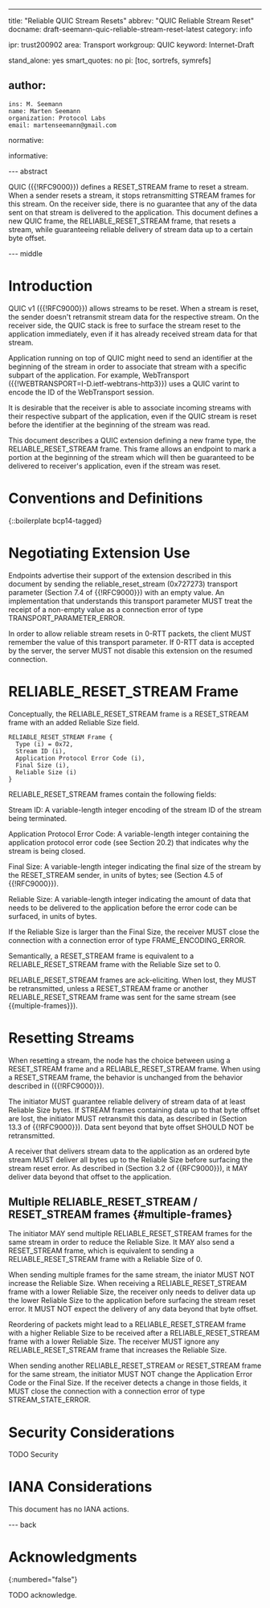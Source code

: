 ---
title: "Reliable QUIC Stream Resets"
abbrev: "QUIC Reliable Stream Reset"
docname: draft-seemann-quic-reliable-stream-reset-latest
category: info

ipr: trust200902
area: Transport
workgroup: QUIC
keyword: Internet-Draft

stand_alone: yes
smart_quotes: no
pi: [toc, sortrefs, symrefs]

author:
 -
    ins: M. Seemann
    name: Marten Seemann
    organization: Protocol Labs
    email: martenseemann@gmail.com

normative:

informative:


--- abstract

QUIC ({{!RFC9000}}) defines a RESET_STREAM frame to reset a stream. When a
sender resets a stream, it stops retransmitting STREAM frames for this stream.
On the receiver side, there is no guarantee that any of the data sent on that
stream is delivered to the application.
This document defines a new QUIC frame, the RELIABLE_RESET_STREAM frame, that
resets a stream, while guaranteeing reliable delivery of stream data up to a
certain byte offset.

--- middle

# Introduction

QUIC v1 ({{!RFC9000}}) allows streams to be reset.  When a stream is
reset, the sender doesn't retransmit stream data for the respective stream.
On the receiver side, the QUIC stack is free to surface the stream reset to the
application immediately, even if it has already received stream data for that
stream.

Application running on top of QUIC might need to send an identifier at the
beginning of the stream in order to associate that stream with a specific
subpart of the application.  For example, WebTransport
({{!WEBTRANSPORT=I-D.ietf-webtrans-http3}}) uses a QUIC varint to encode the
ID of the WebTransport session.

It is desirable that the receiver is able to associate incoming streams with
their respective subpart of the application, even if the QUIC stream is reset
before the identifier at the beginning of the stream was read.

This document describes a QUIC extension defining a new frame type, the
RELIABLE_RESET_STREAM frame. This frame allows an endpoint to mark a portion at
the beginning of the stream which will then be guaranteed to be delivered to
receiver's application, even if the stream was reset.

# Conventions and Definitions

{::boilerplate bcp14-tagged}

# Negotiating Extension Use

Endpoints advertise their support of the extension described in this document by
sending the reliable_reset_stream (0x727273) transport parameter
(Section 7.4 of {{!RFC9000}}) with an empty value. An implementation that
understands this transport parameter MUST treat the receipt of a non-empty
value as a connection error of type TRANSPORT_PARAMETER_ERROR.

In order to allow reliable stream resets in 0-RTT packets, the client MUST
remember the value of this transport parameter.  If 0-RTT data is accepted by
the server, the server MUST not disable this extension on the resumed
connection.

# RELIABLE_RESET_STREAM Frame

Conceptually, the RELIABLE_RESET_STREAM frame is a RESET_STREAM frame with an
added Reliable Size field.

~~~
RELIABLE_RESET_STREAM Frame {
  Type (i) = 0x72,
  Stream ID (i),
  Application Protocol Error Code (i),
  Final Size (i),
  Reliable Size (i)
}
~~~

RELIABLE_RESET_STREAM frames contain the following fields:

Stream ID:  A variable-length integer encoding of the stream ID of
      the stream being terminated.

Application Protocol Error Code:  A variable-length integer
    containing the application protocol error code (see Section 20.2)
    that indicates why the stream is being closed.

Final Size:  A variable-length integer indicating the final size of
    the stream by the RESET_STREAM sender, in units of bytes; see
    (Section 4.5 of {{!RFC9000}}).

Reliable Size:  A variable-length integer indicating the amount of
    data that needs to be delivered to the application before the
    error code can be surfaced, in units of bytes.

If the Reliable Size is larger than the Final Size, the receiver MUST close the
connection with a connection error of type FRAME_ENCODING_ERROR.

Semantically, a RESET_STREAM frame is equivalent to a RELIABLE_RESET_STREAM
frame with the Reliable Size set to 0.

RELIABLE_RESET_STREAM frames are ack-eliciting. When lost, they MUST be
retransmitted, unless a RESET_STREAM frame or another RELIABLE_RESET_STREAM
frame was sent for the same stream (see {{multiple-frames}}).

# Resetting Streams

When resetting a stream, the node has the choice between using a RESET_STREAM
frame and a RELIABLE_RESET_STREAM frame. When using a RESET_STREAM frame, the
behavior is unchanged from the behavior described in ({{!RFC9000}}).

The initiator MUST guarantee reliable delivery of stream data of at least
Reliable Size bytes.  If STREAM frames containing data up to that byte offset
are lost, the initiator MUST retransmit this data,  as described in
(Section 13.3 of {{!RFC9000}}). Data sent beyond that byte offset SHOULD NOT be
retransmitted.

A receiver that delivers stream data to the application as an ordered byte
stream MUST deliver all bytes up to the Reliable Size before surfacing the
stream reset error.  As described in (Section 3.2 of {{RFC9000}}), it MAY
deliver data beyond that offset to the application.

## Multiple RELIABLE_RESET_STREAM / RESET_STREAM frames {#multiple-frames}

The initiator MAY send multiple RELIABLE_RESET_STREAM frames for the same
stream in order to reduce the Reliable Size.  It MAY also send a RESET_STREAM
frame, which is equivalent to sending a RELIABLE_RESET_STREAM frame with a
Reliable Size of 0.

When sending multiple frames for the same stream, the iniator MUST NOT increase
the Reliable Size.  When receiving a RELIABLE_RESET_STREAM frame with a lower
Reliable Size, the receiver only needs to deliver data up the lower Reliable
Size to the application before surfacing the stream reset error.
It MUST NOT expect the delivery of any data beyond
that byte offset.

Reordering of packets might lead to a RELIABLE_RESET_STREAM frame with a higher
Reliable Size to be received after a RELIABLE_RESET_STREAM frame with a lower
Reliable Size.  The receiver MUST ignore any RELIABLE_RESET_STREAM frame that
increases the Reliable Size.

When sending another RELIABLE_RESET_STREAM or RESET_STREAM frame for the same
stream, the initiator MUST NOT change the Application Error Code or the Final
Size. If the receiver detects a change in those fields, it MUST close the
connection with a connection error of type STREAM_STATE_ERROR.

# Security Considerations

TODO Security


# IANA Considerations

This document has no IANA actions.



--- back

# Acknowledgments
{:numbered="false"}

TODO acknowledge.
